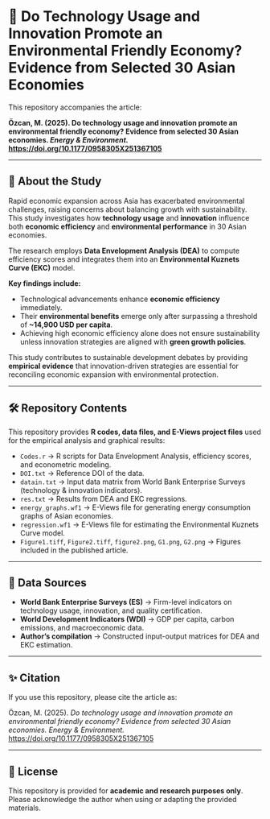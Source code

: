 # 🌱 Do Technology Usage and Innovation Promote an Environmental Friendly Economy?  Evidence from Selected 30 Asian Economies

This repository accompanies the article:  

**Özcan, M. (2025). Do technology usage and innovation promote an environmental friendly economy? Evidence from selected 30 Asian economies. _Energy & Environment._ https://doi.org/10.1177/0958305X251367105**

---

## 📘 About the Study  

Rapid economic expansion across Asia has exacerbated environmental challenges, raising concerns about balancing growth with sustainability. This study investigates how **technology usage** and **innovation** influence both **economic efficiency** and **environmental performance** in 30 Asian economies.  

The research employs **Data Envelopment Analysis (DEA)** to compute efficiency scores and integrates them into an **Environmental Kuznets Curve (EKC)** model.  

**Key findings include:**  
- Technological advancements enhance **economic efficiency** immediately.  
- Their **environmental benefits** emerge only after surpassing a threshold of **~14,900 USD per capita**.  
- Achieving high economic efficiency alone does not ensure sustainability unless innovation strategies are aligned with **green growth policies**.  

This study contributes to sustainable development debates by providing **empirical evidence** that innovation-driven strategies are essential for reconciling economic expansion with environmental protection.  

---

## 🛠 Repository Contents  

This repository provides **R codes, data files, and E-Views project files** used for the empirical analysis and graphical results:  

- `Codes.r` → R scripts for Data Envelopment Analysis, efficiency scores, and econometric modeling.  
- `DOI.txt` → Reference DOI of the data.  
- `datain.txt` → Input data matrix from World Bank Enterprise Surveys (technology & innovation indicators).  
- `res.txt` → Results from DEA and EKC regressions.  
- `energy_graphs.wf1` → E-Views file for generating energy consumption graphs of Asian economies.  
- `regression.wf1` → E-Views file for estimating the Environmental Kuznets Curve model.  
- `Figure1.tiff`, `Figure2.tiff`, `figure2.png`, `G1.png`, `G2.png` → Figures included in the published article.  

---

## 📂 Data Sources  

- **World Bank Enterprise Surveys (ES)** → Firm-level indicators on technology usage, innovation, and quality certification.  
- **World Development Indicators (WDI)** → GDP per capita, carbon emissions, and macroeconomic data.  
- **Author’s compilation** → Constructed input-output matrices for DEA and EKC estimation.  

---

## ✨ Citation  

If you use this repository, please cite the article as:  

Özcan, M. (2025). *Do technology usage and innovation promote an environmental friendly economy? Evidence from selected 30 Asian economies.* _Energy & Environment._ https://doi.org/10.1177/0958305X251367105  

---

## 📝 License  

This repository is provided for **academic and research purposes only**. Please acknowledge the author when using or adapting the provided materials.  
